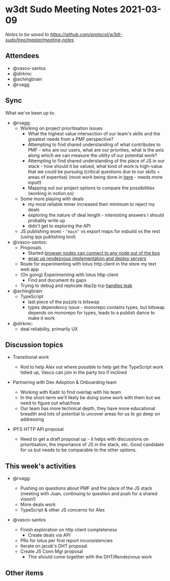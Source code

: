 # w3dt Sudo Meeting Notes 2021-03-09

_Notes to be saved to <https://github.com/protocol/w3dt-sudo/tree/master/meeting-notes>_

## Attendees

 * @vasco-santos
 * @dirkmc
 * @achingbrain
 * @rvagg

## Sync

What we've been up to:

 * @rvagg:
     - Working on project prioritisation issues
         - What the highest value intersection of our team's skills and the greatest needs from a PMF perspective?
         - Attempting to find shared understanding of what contributes to PMF - who are our users, what are our priorities, what is the axis along which we can measure the utility of our potential work?
         - Attempting to find shared understanding of the place of JS in our stack - how should it be valued, what kind of work is high-value that we could be pursuing (critical questions due to our skills + areas of expertise) (most work being done in [here](https://www.notion.so/JS-in-the-w3stack-5f69d59669dd4f6699975f170cf94742#58b3683f14ce448ab7df99c169c07a1a) - needs more input!)
         - Mapping out our project options to compare the possibilities (working in notion.so)
     - Some more playing with deals
         - my most reliable miner increased their minimum to reject my deals
         - exploring the nature of deal length - interesting answers I should probably write up
         - didn't get to exploring the API
     - JS publishing woes - `"main"` vs export maps for esbuild vs the rest (using ipjs publishing tool)
 * @vasco-santos:
     - Proposals
         - Started [browser nodes can connect to any node out of the box](https://github.com/protocol/web3-dev-team/pull/70)
         - [wrap up rendezvous implementation and deploy servers](https://github.com/protocol/web3-dev-team/pull/67)
     - Route for experimenting with lotus http client in the store my text web app
     - (On going) Experimenting with lotus http client
         - Find and document its gaps
     - Trying to debug and replicate libp2p tcp [handles leak](https://github.com/libp2p/js-libp2p-tcp/issues/141)
 * @achingbrain:
     - TypeScript
         - last piece of the puzzle is bitswap
         - types dependency issue - monorepo contains types, but bitswap depends on monorepo for types, leads to a publish dance to make it work
 * @dirkmc:
     - deal reliability, primarily UX

## Discussion topics

 * Transitional work
     - Rod to help Alex out where possible to help get the TypeScript work tidied up, Vasco can join in the party too if inclined

 * Partnering with Dev Adoption & Onboarding team
     - Working with Kadir to find overlap with his team
     - In the short-term we'll likely be doing some work with them but we need to figure out what/how
     - Our team has more technical depth, they have more educational breadth and lots of potential to uncover areas for us to go deep on addressing

 * IPFS HTTP API proposal
     - Need to get a draft proposal up - it helps with discussions on prioritisation, the importance of JS in the stack, etc. Good candidate for us but needs to be comparable to the other options.

## This week's activities

 * @rvagg:
     - Pushing on questions about PMF and the place of the JS stack (meeting with Juan, continuing to question and push for a shared vision!)
     - More deals work
     - TypeScript & other JS concerns for Alex

* @vasco-santos
    - Finish exploration on http client completeness
        - Create deals via API
    - PRs for lotus per first report inconsistencies
    - Iterate on jacob's DHT proposal
    - Create JS Conn Mgr proposal
        - This should come together with the DHT/Rendezvous work

## Other items

